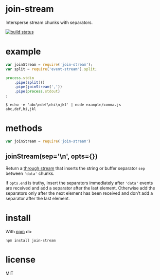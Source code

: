 # join-stream

Intersperse stream chunks with separators.

[![build status](https://secure.travis-ci.org/substack/join-stream.png)](http://travis-ci.org/substack/join-stream)

# example

``` js
var joinStream = require('join-stream');
var split = require('event-stream').split;

process.stdin
    .pipe(split())
    .pipe(joinStream(','))
    .pipe(process.stdout)
;
```

```
$ echo -e 'abc\ndef\nhi\njkl' | node example/comma.js
abc,def,hi,jkl
```

# methods

``` js
var joinStream = require('join-stream')
```

## joinStream(sep='\n', opts={})

Return a [through stream](https://github.com/substack/stream-handbook#through)
that inserts the string or buffer separator `sep` between `'data'` chunks.

If `opts.end` is truthy, insert the separators immediately after `'data'` events
are received and add a separator after the last element. Otherwise add the
separators only after the next element has been received and don't add a
separator after the last element.

# install

With [npm](https://npmjs.org) do:

```
npm install join-stream
```

# license

MIT
